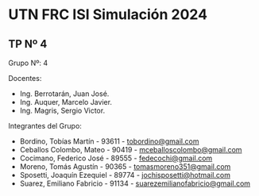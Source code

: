 # UTN FRC ISI Simulación 2024
## TP Nº 4

Grupo Nº: 4

Docentes:
- Ing. Berrotarán, Juan José.
- Ing. Auquer, Marcelo Javier.
- Ing. Magris, Sergio Victor.

Integrantes del Grupo:
- Bordino, Tobías Martín - 93611 - tobordino@gmail.com
- Ceballos Colombo, Mateo - 90419 - mceballoscolombo@gmail.com
- Cocimano, Federico José - 89555 - fedecochi@gmail.com
- Moreno, Tomás Agustín - 90365 - tomasmoreno351@gmail.com
- Sposetti, Joaquín Ezequiel - 89774 - jochisposetti@hotmail.com
- Suarez, Emiliano Fabricio - 91134 - suarezemilianofabricio@gmail.com
